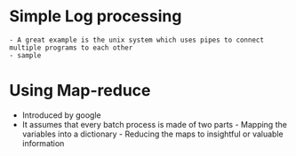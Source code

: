 # Simple Log processing
    - A great example is the unix system which uses pipes to connect multiple programs to each other
    - sample
# Using Map-reduce
   - Introduced by google
   - It assumes that every batch process is made of two parts
         - Mapping the variables into a dictionary
         - Reducing the maps to insightful or valuable information
